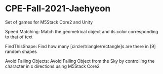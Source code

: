 #  CPE-Fall-2021-Jaehyeon

Set of games for M5Stack Core2 and Unity

Speed Matching: Match the geometrical object and its color corresponding to that of text

FindThisShape: Find how many [circle/triangle/rectangle]s are there in [9] random shapes

Avoid Falling Objects: Avoid Falling Object from the Sky by controlling the character in x directions using M5Stack Core2
